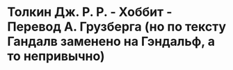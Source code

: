 # Толкин Дж. Р. Р. - Хоббит - Перевод А. Грузберга (но по тексту Гандалв заменено на Гэндальф, а то непривычно)
